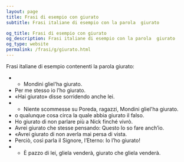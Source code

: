 ```yaml
---
layout: page
title: Frasi di esempio con giurato 
subtitle: Frasi italiane di esempio con la parola  giurato

og_title: Frasi di esempio con giurato 
og_description: Frasi italiane di esempio con la parola  giurato
og_type: website
permalink: /frasi/g/giurato.html
---
```


Frasi italiane di esempio contenenti la parola giurato:


- - Mondini gliel'ha giurato.
- Per me stesso io l’ho giurato.
- «Hai giurato» disse sorridendo anche lei.
- - Niente scommesse su Poreda, ragazzi, Mondini gliel'ha giurato.
- o qualunque cosa circa la quale abbia giurato il falso.
- Ho giurato di non parlare più a Nick finché vivrò.
- Avrei giurato che stesse pensando: Questo lo so fare anch’io.
- «Avrei giurato di non averla mai persa di vista.
- Perciò, così parla il Signore, l’Eterno: Io l’ho giurato!
- - È pazzo di lei, gliela venderà, giurato che gliela venderà.
